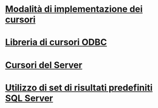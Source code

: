 # [Modalità di implementazione dei cursori](how-cursors-are-implemented.md)
# [Libreria di cursori ODBC](odbc-cursor-library.md)
# [Cursori del Server](using-server-cursors.md)
# [Utilizzo di set di risultati predefiniti SQL Server](using-sql-server-default-result-sets.md)
